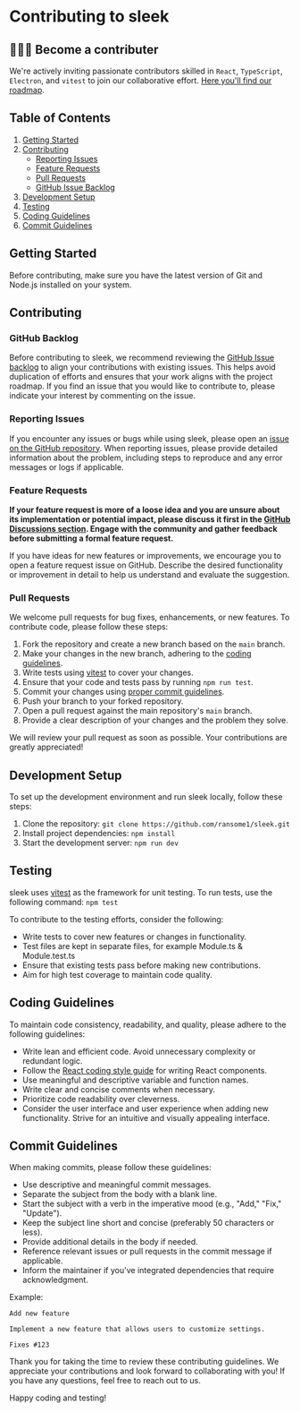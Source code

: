 # Contributing to sleek
## 👩🏾‍💻 Become a contributer
We're actively inviting passionate contributors skilled in `React`, `TypeScript`, `Electron`, and `vitest` to join our collaborative effort. [Here you'll find our roadmap](https://github.com/users/ransome1/projects/3).

## Table of Contents

1. [Getting Started](#getting-started)
2. [Contributing](#contributing)
    - [Reporting Issues](#reporting-issues)
    - [Feature Requests](#feature-requests)
    - [Pull Requests](#pull-requests)
    - [GitHub Issue Backlog](#github-issue-backlog)
3. [Development Setup](#development-setup)
4. [Testing](#testing)
5. [Coding Guidelines](#coding-guidelines)
6. [Commit Guidelines](#commit-guidelines)

## Getting Started

Before contributing, make sure you have the latest version of Git and Node.js installed on your system.

## Contributing

### GitHub Backlog

Before contributing to sleek, we recommend reviewing the [GitHub Issue backlog](https://github.com/ransome1/sleek/issues) to align your contributions with existing issues. This helps avoid duplication of efforts and ensures that your work aligns with the project roadmap. If you find an issue that you would like to contribute to, please indicate your interest by commenting on the issue.

### Reporting Issues

If you encounter any issues or bugs while using sleek, please open an [issue on the GitHub repository](https://github.com/ransome1/sleek/issues). When reporting issues, please provide detailed information about the problem, including steps to reproduce and any error messages or logs if applicable.

### Feature Requests

**If your feature request is more of a loose idea and you are unsure about its implementation or potential impact, please discuss it first in the [GitHub Discussions section](https://github.com/ransome1/sleek/discussions). Engage with the community and gather feedback before submitting a formal feature request.**

If you have ideas for new features or improvements, we encourage you to open a feature request issue on GitHub. Describe the desired functionality or improvement in detail to help us understand and evaluate the suggestion.

### Pull Requests

We welcome pull requests for bug fixes, enhancements, or new features. To contribute code, please follow these steps:

1. Fork the repository and create a new branch based on the `main` branch.
2. Make your changes in the new branch, adhering to the [coding guidelines](#coding-guidelines).
3. Write tests using [vitest](https://vitest.dev/guide/) to cover your changes.
4. Ensure that your code and tests pass by running `npm run test`.
5. Commit your changes using [proper commit guidelines](#commit-guidelines).
6. Push your branch to your forked repository.
7. Open a pull request against the main repository's `main` branch.
8. Provide a clear description of your changes and the problem they solve.

We will review your pull request as soon as possible. Your contributions are greatly appreciated!

## Development Setup

To set up the development environment and run sleek locally, follow these steps:

1. Clone the repository: `git clone https://github.com/ransome1/sleek.git`
2. Install project dependencies: `npm install`
3. Start the development server: `npm run dev`

## Testing

sleek uses [vitest](https://vitest.dev/guide/) as the framework for unit testing. To run tests, use the following command: `npm test`

To contribute to the testing efforts, consider the following:

- Write tests to cover new features or changes in functionality.
- Test files are kept in separate files, for example Module.ts & Module.test.ts
- Ensure that existing tests pass before making new contributions.
- Aim for high test coverage to maintain code quality.

## Coding Guidelines

To maintain code consistency, readability, and quality, please adhere to the following guidelines:

- Write lean and efficient code. Avoid unnecessary complexity or redundant logic.
- Follow the [React coding style guide](https://reactjs.org/docs/style-guide.html) for writing React components.
- Use meaningful and descriptive variable and function names.
- Write clear and concise comments when necessary.
- Prioritize code readability over cleverness.
- Consider the user interface and user experience when adding new functionality. Strive for an intuitive and visually appealing interface.

## Commit Guidelines

When making commits, please follow these guidelines:

- Use descriptive and meaningful commit messages.
- Separate the subject from the body with a blank line.
- Start the subject with a verb in the imperative mood (e.g., "Add," "Fix," "Update").
- Keep the subject line short and concise (preferably 50 characters or less).
- Provide additional details in the body if needed.
- Reference relevant issues or pull requests in the commit message if applicable.
- Inform the maintainer if you've integrated dependencies that require acknowledgment.

Example:
```
Add new feature

Implement a new feature that allows users to customize settings.

Fixes #123
```

Thank you for taking the time to review these contributing guidelines. We appreciate your contributions and look forward to collaborating with you! If you have any questions, feel free to reach out to us.

Happy coding and testing!